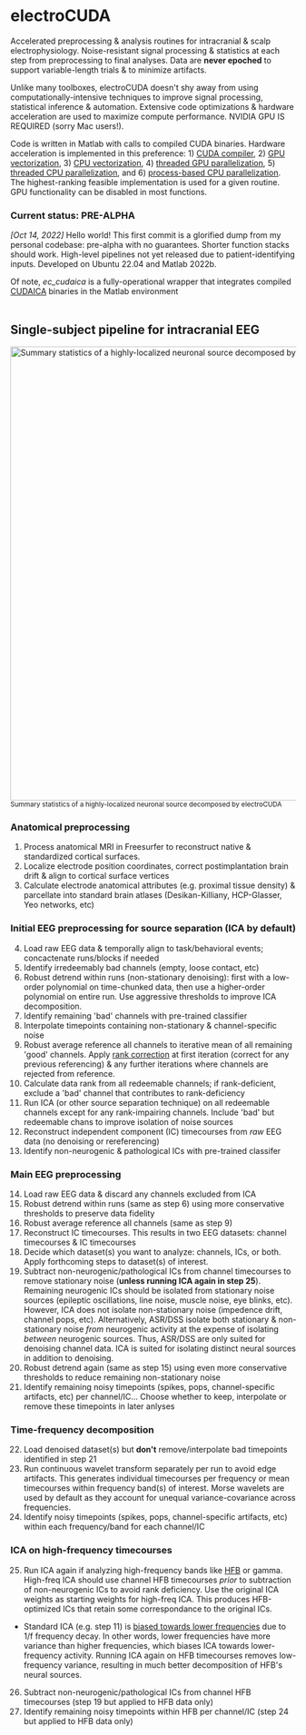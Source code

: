 # electroCUDA
Accelerated preprocessing & analysis routines for intracranial & scalp electrophysiology. Noise-resistant signal processing & statistics at each step from preprocessing to final analyses. Data are **never epoched** to support variable-length trials & to minimize artifacts. 

Unlike many toolboxes, electroCUDA doesn't shy away from using computationally-intensive techniques to improve signal processing, statistical inference & automation. Extensive code optimizations & hardware acceleration are used to maximize compute performance. NVIDIA GPU IS REQUIRED (sorry Mac users!). 

Code is written in Matlab with calls to compiled CUDA binaries. Hardware acceleration is implemented in this preference: 1) [CUDA compiler](https://docs.nvidia.com/cuda/cuda-compiler-driver-nvcc/index.html), 2) [GPU vectorization](https://www.mathworks.com/help/parallel-computing/gpuarray.arrayfun.html), 3) [CPU vectorization](https://www.mathworks.com/help/matlab/matlab_prog/vectorization.html), 4) [threaded GPU parallelization](https://www.mathworks.com/help/parallel-computing/run-matlab-functions-on-a-gpu.html), 5) [threaded CPU parallelization](https://www.mathworks.com/help/parallel-computing/parallel.threadpool.html), and 6) [process-based CPU parallelization](https://www.mathworks.com/help/parallel-computing/choose-between-thread-based-and-process-based-environments.html). The highest-ranking feasible implementation is used for a given routine. GPU functionality can be disabled in most functions.

### Current status: PRE-ALPHA
*[Oct 14, 2022]* Hello world! This first commit is a glorified dump from my personal codebase: pre-alpha with no guarantees. Shorter function stacks should work. High-level pipelines not yet released due to patient-identifying inputs. Developed on Ubuntu 22.04 and Matlab 2022b.

Of note, *ec_cudaica* is a fully-operational wrapper that integrates compiled [CUDAICA](https://doi.org/10.1155/2012/206972) binaries in the Matlab environment
<br>
<br>

## Single-subject pipeline for intracranial EEG

<a href="https://i.ibb.co/Q9YQg17/s38-ic84-spec.jpg"><img src="https://i.ibb.co/Q9YQg17/s38-ic84-spec.jpg" alt="Summary statistics of a highly-localized neuronal source decomposed by electroCUDA" width="800"/></a>
<br><sub> Summary statistics of a highly-localized neuronal source decomposed by electroCUDA </sub>

### Anatomical preprocessing
1. Process anatomical MRI in Freesurfer to reconstruct native & standardized cortical surfaces.
2. Localize electrode position coordinates, correct postimplantation brain drift & align to cortical surface vertices
3. Calculate electrode anatomical attributes (e.g. proximal tissue density) & parcellate into standard brain atlases (Desikan-Killiany, HCP-Glasser, Yeo networks, etc)

### Initial EEG preprocessing for source separation (ICA by default)
4. Load raw EEG data & temporally align to task/behavioral events; concactenate runs/blocks if needed
5. Identify irredeemably bad channels (empty, loose contact, etc)
6. Robust detrend within runs (non-stationary denoising): first with a low-order polynomial on time-chunked data, then use a higher-order polynomial on entire run. Use aggressive thresholds to improve ICA decomposition.
7. Identify remaining 'bad' channels with pre-trained classifier
8. Interpolate timepoints containing non-stationary & channel-specific noise
9. Robust average reference all channels to iterative mean of all remaining 'good' channels. Apply [rank correction](https://sccn.ucsd.edu/wiki/Makoto%27s_preprocessing_pipeline#Why_should_we_add_zero-filled_channel_before_average_referencing.3F_.2808.2F09.2F2020_Updated.3B_prayer_for_Nagasaki.29) at first iteration (correct for any previous referencing) & any further iterations where channels are rejected from reference.
10. Calculate data rank from all redeemable channels; if rank-deficient, exclude a 'bad' channel that contributes to rank-deficiency
11. Run ICA (or other source separation technique) on all redeemable channels except for any rank-impairing channels. Include 'bad' but redeemable chans to improve isolation of noise sources 
12. Reconstruct independent component (IC) timecourses from *raw* EEG data (no denoising or rereferencing)
13. Identify non-neurogenic & pathological ICs with pre-trained classifer

### Main EEG preprocessing
14. Load raw EEG data & discard any channels excluded from ICA 
15. Robust detrend within runs (same as step 6) using more conservative thresholds to preserve data fidelity 
16. Robust average reference all channels (same as step 9)
17. Reconstruct IC timecourses. This results in two EEG datasets: channel timecourses & IC timecourses
18. Decide which dataset(s) you want to analyze: channels, ICs, or both. Apply forthcoming steps to dataset(s) of interest.
19. Subtract non-neurogenic/pathological ICs from channel timecourses to remove stationary noise (**unless running ICA again in step 25**). Remaining neurogenic ICs should be isolated from stationary noise sources (epileptic oscillations, line noise, muscle noise, eye blinks, etc). However, ICA does not isolate non-stationary noise (impedence drift, channel pops, etc). Alternatively, ASR/DSS isolate both stationary & non-stationary noise *from* neurogenic activity at the expense of isolating *between* neurogenic sources. Thus, ASR/DSS are only suited for denoising channel data. ICA is suited for isolating distinct neural sources in addition to denoising.
20. Robust detrend again (same as step 15) using even more conservative thresholds to reduce remaining non-stationary noise
21. Identify remaining noisy timepoints (spikes, pops, channel-specific artifacts, etc) per channel/IC... Choose whether to keep, interpolate or remove these timepoints in later anlyses

### Time-frequency decomposition
22. Load denoised dataset(s) but **don't** remove/interpolate bad timepoints identified in step 21
23. Run continuous wavelet transform separately per run to avoid edge artifacts. This generates individual timecourses per frequency or mean timecourses within frequency band(s) of interest. Morse wavelets are used by default as they account for unequal variance-covariance across frequencies.
24. Identify noisy timepoints (spikes, pops, channel-specific artifacts, etc) within each frequency/band for each channel/IC

### ICA on high-frequency timecourses
25. Run ICA again if analyzing high-frequency bands like [HFB](https://www.ncbi.nlm.nih.gov/pmc/articles/PMC6632564/) or gamma. High-freq ICA should use channel HFB timecourses *prior* to subtraction of non-neurogenic ICs to avoid rank deficiency. Use the original ICA weights as starting weights for high-freq ICA. This produces HFB-optimized ICs that retain some correspondance to the original ICs.
- Standard ICA (e.g. step 11) is [biased towards lower frequencies](https://sccn.ucsd.edu/mediawiki/images/0/09/IcaRejectionLabPresentation_updated.pdf) due to 1/f frequency decay. In other words, lower frequencies have more variance than higher frequencies, which biases ICA towards lower-frequency activity. Running ICA again on HFB timecourses removes low-frequency variance, resulting in much better decomposition of HFB's neural sources.
26. Subtract non-neurogenic/pathological ICs from channel HFB timecourses (step 19 but applied to HFB data only)
27. Identify remaining noisy timepoints within HFB per channel/IC (step 24 but applied to HFB data only)
